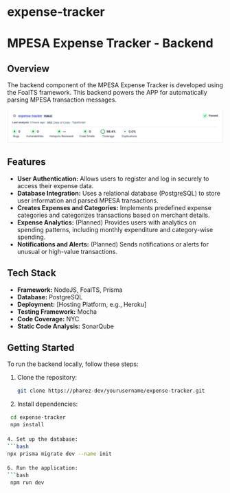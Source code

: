 # expense-tracker
# MPESA Expense Tracker - Backend

## Overview

The backend component of the  MPESA Expense Tracker is developed using the FoalTS framework. 
This backend powers the APP for automatically parsing MPESA transaction messages.

![SonarQube Snapshot](images/sonarqube-snapshot.png)


## Features


- **User Authentication:** Allows users to register and log in securely to access their expense data.
- **Database Integration:** Uses a relational database (PostgreSQL) to store user information and parsed MPESA transactions.
- **Creates Expenses and Categories:** Implements predefined expense categories and categorizes transactions based on merchant details.
- **Expense Analytics:** (Planned) Provides users with analytics on spending patterns, including monthly expenditure and category-wise spending.
- **Notifications and Alerts:** (Planned) Sends notifications or alerts for unusual or high-value transactions.

## Tech Stack

- **Framework:** NodeJS, FoalTS, Prisma
- **Database:** PostgreSQL
- **Deployment:** [Hosting Platform, e.g., Heroku]
- **Testing Framework:** Mocha
- **Code Coverage:** NYC
- **Static Code Analysis:** SonarQube
  
## Getting Started

To run the backend locally, follow these steps:

1. Clone the repository:

   ```bash
   git clone https://pharez-dev/yourusername/expense-tracker.git

2. Install dependencies:
  
  ```bash
   cd expense-tracker
   npm install
   
4. Set up the database:
  ```bash
  npx prisma migrate dev --name init
   
6. Run the application:
  ```bash
   npm run dev

